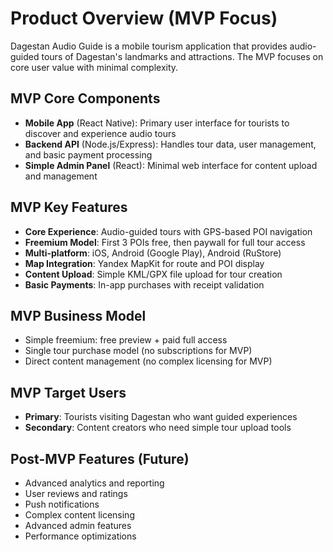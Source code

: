 # Product Overview (MVP Focus)

Dagestan Audio Guide is a mobile tourism application that provides audio-guided tours of Dagestan's landmarks and attractions. The MVP focuses on core user value with minimal complexity.

## MVP Core Components

- **Mobile App** (React Native): Primary user interface for tourists to discover and experience audio tours
- **Backend API** (Node.js/Express): Handles tour data, user management, and basic payment processing
- **Simple Admin Panel** (React): Minimal web interface for content upload and management

## MVP Key Features

- **Core Experience**: Audio-guided tours with GPS-based POI navigation
- **Freemium Model**: First 3 POIs free, then paywall for full tour access
- **Multi-platform**: iOS, Android (Google Play), Android (RuStore)
- **Map Integration**: Yandex MapKit for route and POI display
- **Content Upload**: Simple KML/GPX file upload for tour creation
- **Basic Payments**: In-app purchases with receipt validation

## MVP Business Model

- Simple freemium: free preview + paid full access
- Single tour purchase model (no subscriptions for MVP)
- Direct content management (no complex licensing for MVP)

## MVP Target Users

- **Primary**: Tourists visiting Dagestan who want guided experiences
- **Secondary**: Content creators who need simple tour upload tools

## Post-MVP Features (Future)
- Advanced analytics and reporting
- User reviews and ratings
- Push notifications
- Complex content licensing
- Advanced admin features
- Performance optimizations